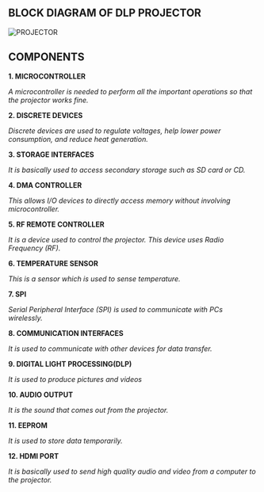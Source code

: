 **BLOCK DIAGRAM OF DLP PROJECTOR**
-

![PROJECTOR](https://user-images.githubusercontent.com/98827063/154812399-b4138aff-f84c-46e7-8eb8-a29774c7ab43.jpg)

**COMPONENTS**
-

**1.	MICROCONTROLLER**

_A microcontroller is needed to perform all the important operations so that the projector works fine._


**2.	DISCRETE DEVICES**

_Discrete devices are used to regulate voltages, help lower power consumption, and reduce heat generation._


**3.	STORAGE INTERFACES**

_It is basically used to access secondary storage such as SD card or CD._


**4.	DMA CONTROLLER**

_This allows  I/O devices to directly access memory without involving microcontroller._


**5.	RF REMOTE CONTROLLER**

_It is a device used to control the projector. This device uses Radio Frequency (RF)._


**6.	TEMPERATURE SENSOR**

_This is a sensor which is used to sense temperature._


**7.	SPI**

_Serial Peripheral Interface (SPI) is used to communicate with PCs wirelessly._


**8.	COMMUNICATION INTERFACES**

_It is used to communicate with other devices for data transfer._


**9.	DIGITAL LIGHT PROCESSING(DLP)**

_It is used to produce pictures and videos_


**10.	AUDIO OUTPUT**

_It is the sound that comes out from the projector._


**11.	EEPROM**

_It is used to store data temporarily._


**12.	HDMI PORT**

_It is basically used to send high quality audio and video from a computer to the projector._
